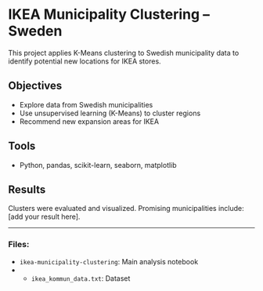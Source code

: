 # IKEA Municipality Clustering – Sweden 

This project applies K-Means clustering to Swedish municipality data to identify potential new locations for IKEA stores.

## Objectives
- Explore data from Swedish municipalities
- Use unsupervised learning (K-Means) to cluster regions
- Recommend new expansion areas for IKEA

## Tools
- Python, pandas, scikit-learn, seaborn, matplotlib

## Results
Clusters were evaluated and visualized. Promising municipalities include: [add your result here].

---

### Files:
- `ikea-municipality-clustering`: Main analysis notebook
- - `ikea_kommun_data.txt`: Dataset

